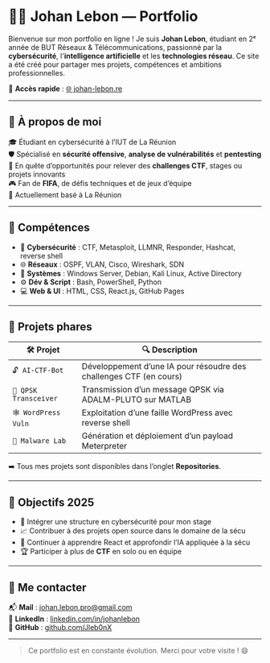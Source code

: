 # 👨‍💻 Johan Lebon — Portfolio

Bienvenue sur mon portfolio en ligne ! Je suis **Johan Lebon**, étudiant en 2ᵉ année de BUT Réseaux & Télécommunications, passionné par la **cybersécurité**, l'**intelligence artificielle** et les **technologies réseau**. Ce site a été créé pour partager mes projets, compétences et ambitions professionnelles.

🔗 **Accès rapide** : [🌐 johan-lebon.re](https://johan-lebon.re)

---

## 🌟 À propos de moi

🎓 Étudiant en cybersécurité à l’IUT de La Réunion  
🛡️ Spécialisé en **sécurité offensive**, **analyse de vulnérabilités** et **pentesting**  
🚀 En quête d’opportunités pour relever des **challenges CTF**, stages ou projets innovants  
🎮 Fan de **FIFA**, de défis techniques et de jeux d’équipe  
📍 Actuellement basé à La Réunion

---

## 💼 Compétences

- 🔐 **Cybersécurité** : CTF, Metasploit, LLMNR, Responder, Hashcat, reverse shell
- 🌐 **Réseaux** : OSPF, VLAN, Cisco, Wireshark, SDN
- 💾 **Systèmes** : Windows Server, Debian, Kali Linux, Active Directory
- ⚙️ **Dév & Script** : Bash, PowerShell, Python
- 💻 **Web & UI** : HTML, CSS, React.js, GitHub Pages

---

## 🧠 Projets phares

| 🛠️ Projet | 🔍 Description |
|----------|----------------|
| `🔓 AI-CTF-Bot` | Développement d’une IA pour résoudre des challenges CTF (en cours) |
| `📡 QPSK Transceiver` | Transmission d’un message QPSK via ADALM-PLUTO sur MATLAB |
| `🕸️ WordPress Vuln` | Exploitation d’une faille WordPress avec reverse shell |
| `🧪 Malware Lab` | Génération et déploiement d’un payload Meterpreter |

➡️ Tous mes projets sont disponibles dans l’onglet **Repositories**.

---

## 🚀 Objectifs 2025

- 🎯 Intégrer une structure en cybersécurité pour mon stage
- 📈 Contribuer à des projets open source dans le domaine de la sécu
- 🧠 Continuer à apprendre React et approfondir l’IA appliquée à la sécu
- 🏆 Participer à plus de **CTF** en solo ou en équipe

---

## 🤝 Me contacter

📬 **Mail** : johan.lebon.pro@gmail.com  
💼 **LinkedIn** : [linkedin.com/in/johanlebon](https://www.linkedin.com/in/johanlebon)  
🐙 **GitHub** : [github.com/Jleb0nX](https://github.com/Jleb0nX)

---

> Ce portfolio est en constante évolution. Merci pour votre visite ! 😄
